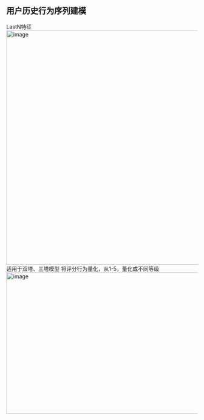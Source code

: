 ## 用户历史行为序列建模
LastN特征
<img width="1346" height="616" alt="image" src="https://github.com/user-attachments/assets/2863c052-d334-4e98-8042-2e9a4bca2935" />
适用于双塔、三塔模型
将评分行为量化，从1-5，量化成不同等级
<img width="874" height="372" alt="image" src="https://github.com/user-attachments/assets/a84da731-e300-4b0a-8a6d-37273210bdaa" />

